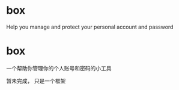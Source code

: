 # box
Help you manage and protect your personal account and password

# box
一个帮助你管理你的个人账号和密码的小工具

暂未完成， 只是一个框架
